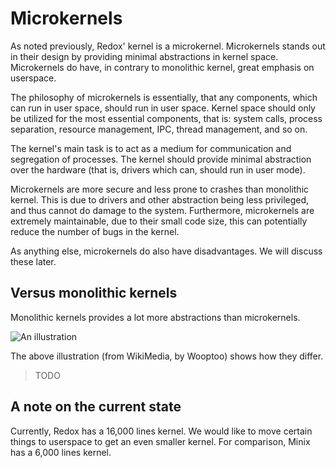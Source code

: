 Microkernels
============

As noted previously, Redox' kernel is a microkernel. Microkernels stands out in their design by providing minimal abstractions in kernel space. Microkernels do have, in contrary to monolithic kernel, great emphasis on userspace.

The philosophy of microkernels is essentially, that any components, which can run in user space, should run in user space. Kernel space should only be utilized for the most essential components, that is: system calls, process separation, resource management, IPC, thread management, and so on.

The kernel's main task is to act as a medium for communication and segregation of processes. The kernel should provide minimal abstraction over the hardware (that is, drivers which can, should run in user mode).

Microkernels are more secure and less prone to crashes than monolithic kernel. This is due to drivers and other abstraction being less privileged, and thus cannot do damage to the system. Furthermore, microkernels are extremely maintainable, due to their small code size, this can potentially reduce the number of bugs in the kernel.

As anything else, microkernels do also have disadvantages. We will discuss these later.

Versus monolithic kernels
-------------------------

Monolithic kernels provides a lot more abstractions than microkernels.

![An illustration](https://upload.wikimedia.org/wikipedia/commons/6/67/OS-structure.svg)

The above illustration (from WikiMedia, by Wooptoo) shows how they differ.

> TODO

A note on the current state
---------------------------

Currently, Redox has a 16,000 lines kernel. We would like to move certain things to userspace to get an even smaller kernel. For comparison, Minix has a 6,000 lines kernel.
